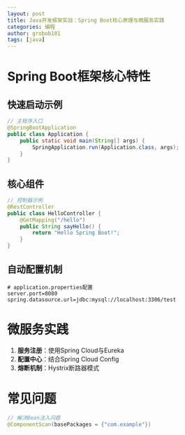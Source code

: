 ```yaml
---
layout: post
title: Java开发框架实战：Spring Boot核心原理与微服务实践
categories: 编程
author: grobob101
tags: [java]
---
```


# Spring Boot框架核心特性

## 快速启动示例
```java
// 主程序入口
@SpringBootApplication
public class Application {
    public static void main(String[] args) {
        SpringApplication.run(Application.class, args);
    }
}
```

## 核心组件
```java
// 控制器示例
@RestController
public class HelloController {
    @GetMapping("/hello")
    public String sayHello() {
        return "Hello Spring Boot!";
    }
}
```

## 自动配置机制
```properties
# application.properties配置
server.port=8080
spring.datasource.url=jdbc:mysql://localhost:3306/test
```

# 微服务实践
1. **服务注册**：使用Spring Cloud与Eureka
2. **配置中心**：结合Spring Cloud Config
3. **熔断机制**：Hystrix断路器模式

# 常见问题
```java
// 解决Bean注入问题
@ComponentScan(basePackages = {"com.example"})